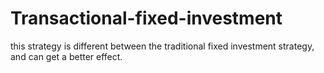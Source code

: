 # Transactional-fixed-investment
this strategy is different between the traditional fixed investment strategy, and can get a better effect.
